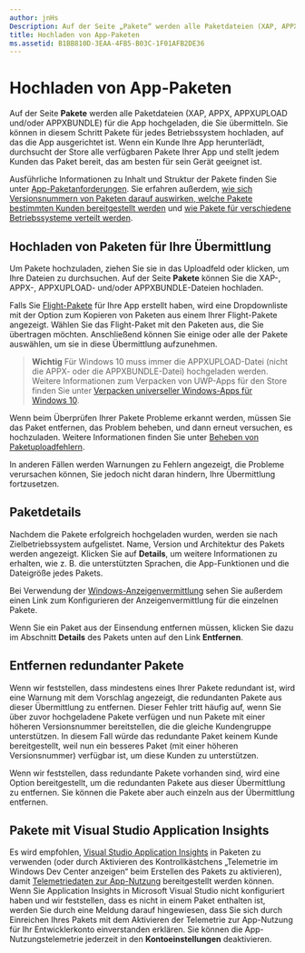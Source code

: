 ```yaml
---
author: jnHs
Description: Auf der Seite „Pakete“ werden alle Paketdateien (XAP, APPX, APPXUPLOAD und/oder APPXBUNDLE) für die App hochgeladen, die Sie übermitteln. Sie können in diesem Schritt Pakete für jedes Betriebssystem hochladen, auf das die App ausgerichtet ist.
title: Hochladen von App-Paketen
ms.assetid: B1BB810D-3EAA-4FB5-B03C-1F01AFB2DE36
---
```


# Hochladen von App-Paketen


Auf der Seite **Pakete** werden alle Paketdateien (XAP, APPX, APPXUPLOAD und/oder APPXBUNDLE) für die App hochgeladen, die Sie übermitteln. Sie können in diesem Schritt Pakete für jedes Betriebssystem hochladen, auf das die App ausgerichtet ist. Wenn ein Kunde Ihre App herunterlädt, durchsucht der Store alle verfügbaren Pakete Ihrer App und stellt jedem Kunden das Paket bereit, das am besten für sein Gerät geeignet ist.

Ausführliche Informationen zu Inhalt und Struktur der Pakete finden Sie unter [App-Paketanforderungen](app-package-requirements.md). Sie erfahren außerdem, [wie sich Versionsnummern von Paketen darauf auswirken, welche Pakete bestimmten Kunden bereitgestellt werden](package-version-numbering.md) und [wie Pakete für verschiedene Betriebssysteme verteilt werden](guidance-for-app-package-management.md).

## Hochladen von Paketen für Ihre Übermittlung


Um Pakete hochzuladen, ziehen Sie sie in das Uploadfeld oder klicken, um Ihre Dateien zu durchsuchen. Auf der Seite **Pakete** können Sie die XAP-, APPX-, APPXUPLOAD- und/oder APPXBUNDLE-Dateien hochladen.

Falls Sie [Flight-Pakete](package-flights.md) für Ihre App erstellt haben, wird eine Dropdownliste mit der Option zum Kopieren von Paketen aus einem Ihrer Flight-Pakete angezeigt. Wählen Sie das Flight-Paket mit den Paketen aus, die Sie übertragen möchten. Anschließend können Sie einige oder alle der Pakete auswählen, um sie in diese Übermittlung aufzunehmen.

> **Wichtig**  Für Windows 10 muss immer die APPXUPLOAD-Datei (nicht die APPX- oder die APPXBUNDLE-Datei) hochgeladen werden. Weitere Informationen zum Verpacken von UWP-Apps für den Store finden Sie unter [Verpacken universeller Windows-Apps für Windows 10](../packaging/packaging-uwp-apps.md).

Wenn beim Überprüfen Ihrer Pakete Probleme erkannt werden, müssen Sie das Paket entfernen, das Problem beheben, und dann erneut versuchen, es hochzuladen. Weitere Informationen finden Sie unter [Beheben von Paketuploadfehlern](resolve-package-upload-errors.md).

In anderen Fällen werden Warnungen zu Fehlern angezeigt, die Probleme verursachen können, Sie jedoch nicht daran hindern, Ihre Übermittlung fortzusetzen.

## Paketdetails


Nachdem die Pakete erfolgreich hochgeladen wurden, werden sie nach Zielbetriebssystem aufgelistet. Name, Version und Architektur des Pakets werden angezeigt. Klicken Sie auf **Details**, um weitere Informationen zu erhalten, wie z. B. die unterstützten Sprachen, die App-Funktionen und die Dateigröße jedes Pakets.

Bei Verwendung der [Windows-Anzeigenvermittlung](../monetize/use-ad-mediation-to-maximize-revenue.md) sehen Sie außerdem einen Link zum Konfigurieren der Anzeigenvermittlung für die einzelnen Pakete.

Wenn Sie ein Paket aus der Einsendung entfernen müssen, klicken Sie dazu im Abschnitt **Details** des Pakets unten auf den Link **Entfernen**.

## Entfernen redundanter Pakete


Wenn wir feststellen, dass mindestens eines Ihrer Pakete redundant ist, wird eine Warnung mit dem Vorschlag angezeigt, die redundanten Pakete aus dieser Übermittlung zu entfernen. Dieser Fehler tritt häufig auf, wenn Sie über zuvor hochgeladene Pakete verfügen und nun Pakete mit einer höheren Versionsnummer bereitstellen, die die gleiche Kundengruppe unterstützen. In diesem Fall würde das redundante Paket keinem Kunde bereitgestellt, weil nun ein besseres Paket (mit einer höheren Versionsnummer) verfügbar ist, um diese Kunden zu unterstützen.

Wenn wir feststellen, dass redundante Pakete vorhanden sind, wird eine Option bereitgestellt, um die redundanten Pakete aus dieser Übermittlung zu entfernen. Sie können die Pakete aber auch einzeln aus der Übermittlung entfernen.

## Pakete mit Visual Studio Application Insights


Es wird empfohlen, [Visual Studio Application Insights](http://go.microsoft.com/fwlink/?LinkId=615086) in Paketen zu verwenden (oder durch Aktivieren des Kontrollkästchens „Telemetrie im Windows Dev Center anzeigen“ beim Erstellen des Pakets zu aktivieren), damit [Telemetriedaten zur App-Nutzung](usage-report.md) bereitgestellt werden können. Wenn Sie Application Insights in Microsoft Visual Studio nicht konfiguriert haben und wir feststellen, dass es nicht in einem Paket enthalten ist, werden Sie durch eine Meldung darauf hingewiesen, dass Sie sich durch Einreichen Ihres Pakets mit dem Aktivieren der Telemetrie zur App-Nutzung für Ihr Entwicklerkonto einverstanden erklären. Sie können die App-Nutzungstelemetrie jederzeit in den **Kontoeinstellungen** deaktivieren.

 

 






<!--HONumber=May16_HO2-->


